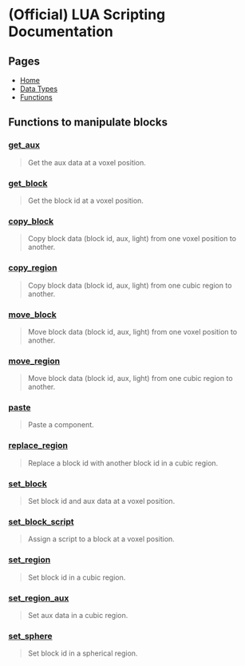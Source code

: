 
# (Official) LUA Scripting Documentation

## Pages
- [Home](../../index)
- [Data Types](../data-types)
- [Functions](../functions)

## Functions to manipulate blocks

### [get_aux](blocks/get_aux)
> Get the aux data at a voxel position.
### [get_block](blocks/get_block)
> Get the block id at a voxel position.
### [copy_block](blocks/copy_block)
> Copy block data (block id, aux, light) from one voxel position to another.
### [copy_region](blocks/copy_region)
> Copy block data (block id, aux, light) from one cubic region to another.
### [move_block](blocks/move_block)
> Move block data (block id, aux, light) from one voxel position to another.
### [move_region](blocks/move_region)
> Move block data (block id, aux, light) from one cubic region to another.
### [paste](blocks/paste)
> Paste a component.
### [replace_region](blocks/replace_region)
> Replace a block id with another block id in a cubic region.
### [set_block](blocks/set_block)
> Set block id and aux data at a voxel position.
### [set_block_script](blocks/set_block_script)
> Assign a script to a block at a voxel position.
### [set_region](blocks/set_region)
> Set block id in a cubic region.
### [set_region_aux](blocks/set_region_aux)
> Set aux data in a cubic region.
### [set_sphere](blocks/set_sphere)
> Set block id in a spherical region.
